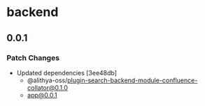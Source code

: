 # backend

## 0.0.1

### Patch Changes

- Updated dependencies [3ee48db]
  - @alithya-oss/plugin-search-backend-module-confluence-collator@0.1.0
  - app@0.0.1
